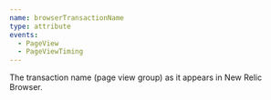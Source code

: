 ```yaml
---
name: browserTransactionName
type: attribute
events:
  - PageView
  - PageViewTiming
---
```


The transaction name (page view group) as it appears in New Relic Browser.